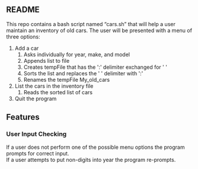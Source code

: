 ## README

This repo contains a bash script named “cars.sh” that will help a user maintain an inventory of old cars. The user will be presented with a menu of three options:
1. Add a car  
    1. Asks individually for year, make, and model  
    2. Appends list to file  
    3. Creates tempFile that has the ':' delimiter exchanged for ' '  
    4. Sorts the list and replaces the ' ' delimiter with ':'  
    5. Renames the tempFile My_old_cars  
2. List the cars in the inventory file  
    1. Reads the sorted list of cars  
3. Quit the program  

## Features
### User Input Checking
If a user does not perform one of the possible menu options the program prompts for correct input.  
If a user attempts to put non-digits into year the program re-prompts.  
